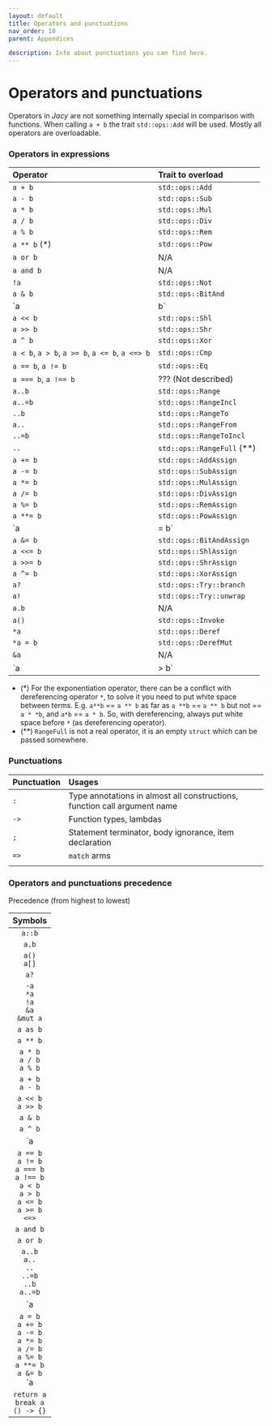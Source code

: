 ```yaml
---
layout: default
title: Operators and punctuations
nav_order: 10
parent: Appendices

description: Info about punctuations you can find here.
---
```


# Operators and punctuations

Operators in _Jacy_ are not something internally special in comparison with functions. When calling `a + b` the trait `std::ops::Add` will be used. Mostly all operators are overloadable.

### Operators in expressions

| Operator | Trait to overload |
| :--- | :--- |
| `a + b` | `std::ops::Add` |
| `a - b` | `std::ops::Sub` |
| `a * b` | `std::ops::Mul` |
| `a / b` | `std::ops::Div` |
| `a % b` | `std::ops::Rem` |
| `a ** b` \(\*\) | `std::ops::Pow` |
| `a or b` | N/A |
| `a and b` | N/A |
| `!a` | `std::ops::Not` |
| `a & b` | `std::ops::BitAnd` |
| `a | b` | `std::ops::BitOr` |
| `a << b` | `std::ops::Shl` |
| `a >> b` | `std::ops::Shr` |
| `a ^ b` | `std::ops::Xor` |
| `a < b`, `a > b`, `a >= b`, `a <= b`, `a <=> b` | `std::ops::Cmp` |
| `a == b`, `a != b` | `std::ops::Eq` |
| `a === b`, `a !== b` | ??? (Not described) |
| `a..b` | `std::ops::Range` |
| `a..=b` | `std::ops::RangeIncl` |
| `..b` | `std::ops::RangeTo` |
| `a..` | `std::ops::RangeFrom` |
| `..=b` | `std::ops::RangeToIncl` |
| `..` | `std::ops::RangeFull` \(\*\*\) |
| `a += b` | `std::ops::AddAssign` |
| `a -= b` | `std::ops::SubAssign` |
| `a *= b` | `std::ops::MulAssign` |
| `a /= b` | `std::ops::DivAssign` |
| `a %= b` | `std::ops::RemAssign` |
| `a **= b` | `std::ops::PowAssign` |
| `a |= b` | `std::ops::BitOrAssign` |
| `a &= b` | `std::ops::BitAndAssign` |
| `a <<= b` | `std::ops::ShlAssign` |
| `a >>= b` | `std::ops::ShrAssign` |
| `a ^= b` | `std::ops::XorAssign` |
| `a?` | `std::ops::Try::branch` |
| `a!` | `std::ops::Try::unwrap` |
| `a.b` | N/A |
| `a()` | `std::ops::Invoke` |
| `*a` | `std::ops::Deref` |
| `*a = b` | `std::ops::DerefMut` |
| `&a` | N/A |
| `a |> b` | N/A |

* \(\*\) For the exponentiation operator, there can be a conflict with dereferencing operator `*`, to solve it you need to put white space between terms. E.g. `a**b` == `a ** b` as far as `a **b` == `a ** b` but not == `a * *b`, and `a*b` == `a * b`. So, with dereferencing, always put white space before `*` \(as dereferencing operator\).
* \(\*\*\) `RangeFull` is not a real operator, it is an empty `struct` which can be passed somewhere.

### Punctuations

| Punctuation | Usages |
| :--- | :--- |
| `:` | Type annotations in almost all constructions, function call argument name |
| `->` | Function types, lambdas |
| `;` | Statement terminator, body ignorance, item declaration |
| `=>` | `match` arms |
|  |  |


### Operators and punctuations precedence

Precedence (from highest to lowest)

| Symbols |
| :-----: |
| `a::b` |
| `a.b` |
| `a()`<br/>`a[]` |
| `a?` |
| `-a`<br/>`*a`<br/>`!a`<br/>`&a`<br/>`&mut a` |
| `a as b` |
| `a ** b` |
| `a * b`<br/>`a / b`<br/>`a % b` |
| `a + b`<br/>`a - b` |
| `a << b`<br/>`a >> b` |
| `a & b` |
| `a ^ b` |
| `a | b` |
| `a == b`<br/>`a != b`<br/>`a === b`<br/>`a !== b`<br/>`a < b`<br/>`a > b`<br/>`a <= b`<br/>`a >= b`<br/>`<=>` |
| `a and b` |
| `a or b` |
| `a..b`<br/>`a..`<br/>`..`<br/>`..=b`<br/>`..b`<br/>`a..=b` |
| `a |> b` |
| `a = b`<br/>`a += b`<br/>`a -= b`<br/>`a *= b`<br/>`a /= b`<br/>`a %= b`<br/>`a **= b`<br/>`a &= b`<br/>`a |= b`<br/>`a ^= b`<br/>`a <<= b`<br/>`a >>= b` |
| `return a`<br/>`break a`<br/>`() -> {}` |
